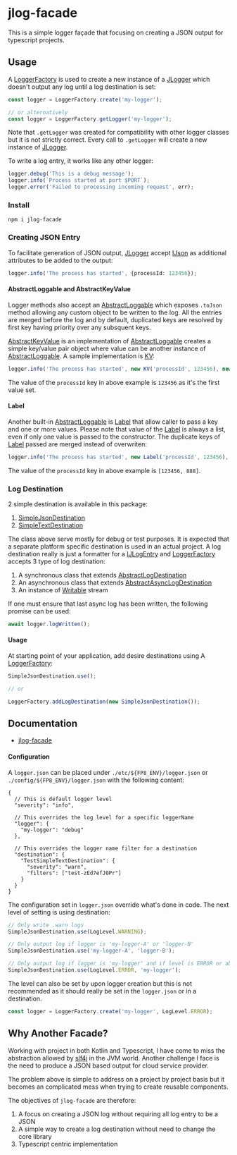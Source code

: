# jlog-facade

This is a simple logger façade that focusing on creating a JSON output for typescript projects.

## Usage

A [LoggerFactory](https://fp8.github.io/jlog-facade/classes/LoggerFactory.html) is used to create a new instance of a [JLogger](https://fp8.github.io/jlog-facade/classes/JLogger.html) which doesn't output any log until a log destination is set:

```ts
const logger = LoggerFactory.create('my-logger');

// or alternatively
const logger = LoggerFactory.getLogger('my-logger');
```

Note that `.getLogger` was created for compatibility with other logger classes but it is not strictly correct.  Every call to `.getLogger` will create a new instance of [JLogger](https://fp8.github.io/jlog-facade/classes/JLogger.html).  

To write a log entry, it works like any other logger:

```ts
logger.debug('This is a debug message');
logger.info(`Process started at port $PORT`);
logger.error('Failed to processing incoming request', err);
```

### Install

```
npm i jlog-facade
```

### Creating JSON Entry

To facilitate generation of JSON output, [JLogger](https://fp8.github.io/jlog-facade/classes/JLogger.html) accept [IJson](https://fp8.github.io/jlog-facade/interfaces/IJson.html) as additional attributes to be added to the output:

```ts
logger.info('The process has started', {processId: 123456});
```

#### AbstractLoggable and AbstractKeyValue

Logger methods also accept an [AbstractLoggable](https://fp8.github.io/jlog-facade/classes/AbstractLoggable.html) which exposes `.toJson` method allowing any custom object to be written to the log.  All the entries are merged before the log and by default, duplicated keys are resolved by first key having priority over any subsquent keys.

[AbstractKeyValue](https://fp8.github.io/jlog-facade/classes/AbstractKeyValue.html) is an implementation of [AbstractLoggable](https://fp8.github.io/jlog-facade/classes/AbstractLoggable.html) creates a simple key/value pair object where value can be another instance of [AbstractLoggable](https://fp8.github.io/jlog-facade/classes/AbstractLoggable.html).  A sample implementation is [KV](https://fp8.github.io/jlog-facade/classes/KV.html):

```ts
logger.info('The process has started', new KV('processId', 123456), new KV('processId', 888));
```

The value of the `processId` key in above example is `123456` as it's the first value set.

#### Label

Another built-in [AbstractLoggable](https://fp8.github.io/jlog-facade/classes/AbstractLoggable.html) is [Label](https://fp8.github.io/jlog-facade/classes/Label.html) that allow caller to pass a key and one or more values.  Please note that value of the [Label](https://fp8.github.io/jlog-facade/classes/Label.html) is always a list, even if only one value is passed to the constructor.  The duplicate keys of [Label](https://fp8.github.io/jlog-facade/classes/Label.html) passed are merged instead of overwriten:

```ts
logger.info('The process has started', new Label('processId', 123456), new Label('processId', 888));
```

The value of the `processId` key in above example is `[123456, 888]`.

### Log Destination

2 simple destination is available in this package:

1. [SimpleJsonDestination](https://fp8.github.io/jlog-facade/classes/SimpleJsonDestination.html)
1. [SimpleTextDestination](https://fp8.github.io/jlog-facade/classes/SimpleTextDestination.html)

The class above serve mostly for debug or test purposes.  It is expected that a separate platform specific destination is used in an actual project.  A log destination really is just a formatter for a [IJLogEntry](https://fp8.github.io/jlog-facade/interfaces/IJLogEntry.html) and [LoggerFactory](https://fp8.github.io/jlog-facade/classes/LoggerFactory.html) accepts 3 type of log destination:

1. A synchronous class that extends [AbstractLogDestination](https://fp8.github.io/jlog-facade/classes/AbstractLogDestination.html)
1. An asynchronous class that extends [AbstractAsyncLogDestination](https://fp8.github.io/jlog-facade/classes/AbstractAsyncLogDestination.html)
1. An instance of [Writable](https://nodejs.org/api/stream.html#class-streamwritable) stream

If one must ensure that last async log has been written, the following promise can be used: 

```ts
await logger.logWritten();
```

#### Usage

At starting point of your application, add desire destinations using A [LoggerFactory](https://fp8.github.io/jlog-facade/classes/LoggerFactory.html):

```ts
SimpleJsonDestination.use();

// or

LoggerFactory.addLogDestination(new SimpleJsonDestination());
```

## Documentation

* [jlog-facade](https://fp8.github.io/jlog-facade/)


#### Configuration

A `logger.json` can be placed under `./etc/${FP8_ENV}/logger.json` or `./config/${FP8_ENV}/logger.json` with the following content:

```jsonc
{
  // This is default logger level
  "severity": "info",

  // This overrides the log level for a specific loggerName
  "logger": {
    "my-logger": "debug"
  },

  // This overrides the logger name filter for a destination
  "destination": {
    "TestSimpleTextDestination": {
      "severity": "warn",
      "filters": ["test-zEd7efJ0Pr"]
    }
  }
}
```

The configuration set in `logger.json` override what's done in code.  The next level of setting is using destination:

```typescript
// Only write .warn logs
SimpleJsonDestination.use(LogLevel.WARNING);

// Only output log if logger is 'my-logger-A' or 'logger-B'
SimpleJsonDestination.use('my-logger-A', 'logger-B');

// Only output log if logger is 'my-logger' and if level is ERROR or above
SimpleJsonDestination.use(LogLevel.ERROR, 'my-logger');
```

The level can also be set by upon logger creation but this is not recommended as it should really be set in the `logger.json` or in a destination.

```typescript
const logger = LoggerFactory.create('my-logger', LogLevel.ERROR);
```

## Why Another Facade?

Working with project in both Kotlin and Typescript, I have come to miss the abstraction allowed by [slf4j](https://www.slf4j.org/) in the JVM world.  Another challenge I face is the need to produce a JSON based output for cloud service provider.

The problem above is simple to address on a project by project basis but it becomes an complicated mess when trying to create reusable components.

The objectives of `jlog-facade` are therefore:

1. A focus on creating a JSON log without requiring all log entry to be a JSON
1. A simple way to create a log destination without need to change the core library
1. Typescript centric implementation
